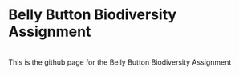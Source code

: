 # Belly Button Biodiversity Assignment 
<br>
This is the github page for the Belly Button Biodiversity Assignment